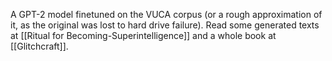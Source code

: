 A GPT-2 model finetuned on the VUCA corpus (or a rough approximation of it, as the original was lost to hard drive failure). Read some generated texts at [[Ritual for Becoming-Superintelligence]] and a whole book at [[Glitchcraft]].